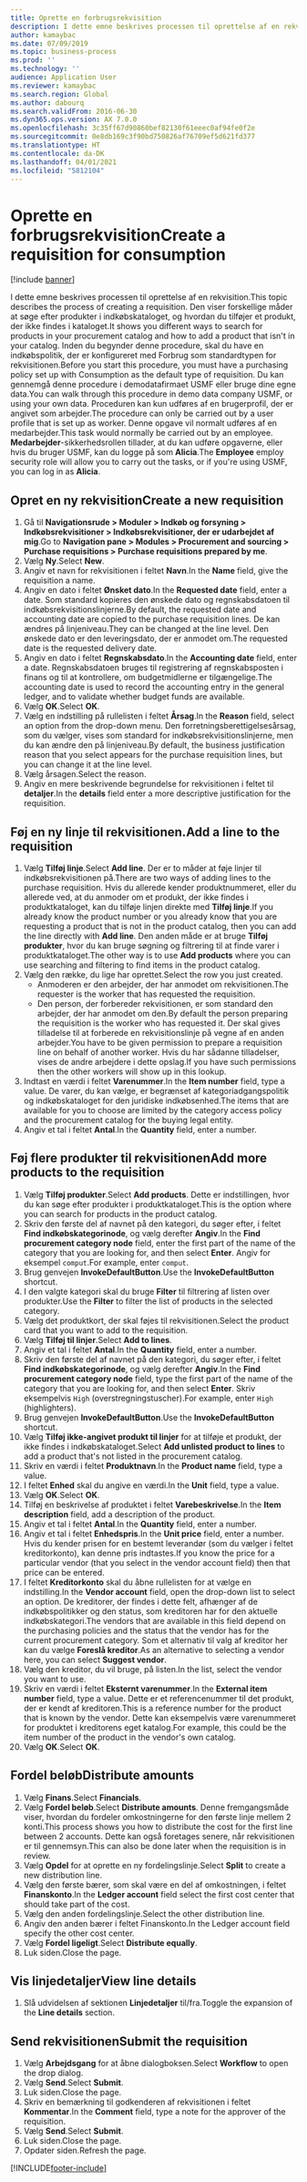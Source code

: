 ```yaml
---
title: Oprette en forbrugsrekvisition
description: I dette emne beskrives processen til oprettelse af en rekvisition.
author: kamaybac
ms.date: 07/09/2019
ms.topic: business-process
ms.prod: ''
ms.technology: ''
audience: Application User
ms.reviewer: kamaybac
ms.search.region: Global
ms.author: dabourq
ms.search.validFrom: 2016-06-30
ms.dyn365.ops.version: AX 7.0.0
ms.openlocfilehash: 3c35ff67d90860bef82130f61eeec0af94fe0f2e
ms.sourcegitcommit: 0e8db169c3f90bd750826af76709ef5d621fd377
ms.translationtype: HT
ms.contentlocale: da-DK
ms.lasthandoff: 04/01/2021
ms.locfileid: "5812104"
---
```

# <a name="create-a-requisition-for-consumption"></a><span data-ttu-id="0dd55-103">Oprette en forbrugsrekvisition</span><span class="sxs-lookup"><span data-stu-id="0dd55-103">Create a requisition for consumption</span></span>

[!include [banner](../../includes/banner.md)]

<span data-ttu-id="0dd55-104">I dette emne beskrives processen til oprettelse af en rekvisition.</span><span class="sxs-lookup"><span data-stu-id="0dd55-104">This topic describes the process of creating a requisition.</span></span> <span data-ttu-id="0dd55-105">Den viser forskellige måder at søge efter produkter i indkøbskataloget, og hvordan du tilføjer et produkt, der ikke findes i kataloget.</span><span class="sxs-lookup"><span data-stu-id="0dd55-105">It shows you different ways to search for products in your procurement catalog and how to add a product that isn't in your catalog.</span></span> <span data-ttu-id="0dd55-106">Inden du begynder denne procedure, skal du have en indkøbspolitik, der er konfigureret med Forbrug som standardtypen for rekvisitionen.</span><span class="sxs-lookup"><span data-stu-id="0dd55-106">Before you start this procedure, you must have a purchasing policy set up with Consumption as the default type of requisition.</span></span> <span data-ttu-id="0dd55-107">Du kan gennemgå denne procedure i demodatafirmaet USMF eller bruge dine egne data.</span><span class="sxs-lookup"><span data-stu-id="0dd55-107">You can walk through this procedure in demo data company USMF, or using your own data.</span></span> <span data-ttu-id="0dd55-108">Proceduren kan kun udføres af en brugerprofil, der er angivet som arbejder.</span><span class="sxs-lookup"><span data-stu-id="0dd55-108">The procedure can only be carried out by a user profile that is set up as worker.</span></span> <span data-ttu-id="0dd55-109">Denne opgave vil normalt udføres af en medarbejder.</span><span class="sxs-lookup"><span data-stu-id="0dd55-109">This task would normally be carried out by an employee.</span></span> <span data-ttu-id="0dd55-110">**Medarbejder**-sikkerhedsrollen tillader, at du kan udføre opgaverne, eller hvis du bruger USMF, kan du logge på som **Alicia**.</span><span class="sxs-lookup"><span data-stu-id="0dd55-110">The **Employee** employ security role will allow you to carry out the tasks, or if you're using USMF, you can log in as **Alicia**.</span></span>


## <a name="create-a-new-requisition"></a><span data-ttu-id="0dd55-111">Opret en ny rekvisition</span><span class="sxs-lookup"><span data-stu-id="0dd55-111">Create a new requisition</span></span>
1. <span data-ttu-id="0dd55-112">Gå til **Navigationsrude > Moduler > Indkøb og forsyning > Indkøbsrekvisitioner > Indkøbsrekvisitioner, der er udarbejdet af mig**.</span><span class="sxs-lookup"><span data-stu-id="0dd55-112">Go to **Navigation pane > Modules > Procurement and sourcing > Purchase requisitions > Purchase requisitions prepared by me**.</span></span>
2. <span data-ttu-id="0dd55-113">Vælg **Ny**.</span><span class="sxs-lookup"><span data-stu-id="0dd55-113">Select **New**.</span></span>
3. <span data-ttu-id="0dd55-114">Angiv et navn for rekvisitionen i feltet **Navn**.</span><span class="sxs-lookup"><span data-stu-id="0dd55-114">In the **Name** field, give the requisition a name.</span></span>
4. <span data-ttu-id="0dd55-115">Angiv en dato i feltet **Ønsket dato**.</span><span class="sxs-lookup"><span data-stu-id="0dd55-115">In the **Requested date** field, enter a date.</span></span> <span data-ttu-id="0dd55-116">Som standard kopieres den ønskede dato og regnskabsdatoen til indkøbsrekvisitionslinjerne.</span><span class="sxs-lookup"><span data-stu-id="0dd55-116">By default, the requested date and accounting date are copied to the purchase requisition lines.</span></span> <span data-ttu-id="0dd55-117">De kan ændres på linjeniveau.</span><span class="sxs-lookup"><span data-stu-id="0dd55-117">They can be changed at the line level.</span></span> <span data-ttu-id="0dd55-118">Den ønskede dato er den leveringsdato, der er anmodet om.</span><span class="sxs-lookup"><span data-stu-id="0dd55-118">The requested date is the requested delivery date.</span></span>  
5. <span data-ttu-id="0dd55-119">Angiv en dato i feltet **Regnskabsdato**.</span><span class="sxs-lookup"><span data-stu-id="0dd55-119">In the **Accounting date** field, enter a date.</span></span> <span data-ttu-id="0dd55-120">Regnskabsdatoen bruges til registrering af regnskabsposten i finans og til at kontrollere, om budgetmidlerne er tilgængelige.</span><span class="sxs-lookup"><span data-stu-id="0dd55-120">The accounting date is used to record the accounting entry in the general ledger, and to validate whether budget funds are available.</span></span>  
6. <span data-ttu-id="0dd55-121">Vælg **OK**.</span><span class="sxs-lookup"><span data-stu-id="0dd55-121">Select **OK**.</span></span>
7. <span data-ttu-id="0dd55-122">Vælg en indstilling på rullelisten i feltet **Årsag**.</span><span class="sxs-lookup"><span data-stu-id="0dd55-122">In the **Reason** field, select an option from the drop-down menu.</span></span> <span data-ttu-id="0dd55-123">Den forretningsberettigelsesårsag, som du vælger, vises som standard for indkøbsrekvisitionslinjerne, men du kan ændre den på linjeniveau.</span><span class="sxs-lookup"><span data-stu-id="0dd55-123">By default, the business justification reason that you select appears for the purchase requisition lines, but you can change it at the line level.</span></span>  
8. <span data-ttu-id="0dd55-124">Vælg årsagen.</span><span class="sxs-lookup"><span data-stu-id="0dd55-124">Select the reason.</span></span>
9. <span data-ttu-id="0dd55-125">Angiv en mere beskrivende begrundelse for rekvisitionen i feltet til **detaljer**.</span><span class="sxs-lookup"><span data-stu-id="0dd55-125">In the **details** field enter a more descriptive justification for the requisition.</span></span>

## <a name="add-a-line-to-the-requisition"></a><span data-ttu-id="0dd55-126">Føj en ny linje til rekvisitionen.</span><span class="sxs-lookup"><span data-stu-id="0dd55-126">Add a line to the requisition</span></span>
1. <span data-ttu-id="0dd55-127">Vælg **Tilføj linje**.</span><span class="sxs-lookup"><span data-stu-id="0dd55-127">Select **Add line**.</span></span> <span data-ttu-id="0dd55-128">Der er to måder at føje linjer til indkøbsrekvisitionen på.</span><span class="sxs-lookup"><span data-stu-id="0dd55-128">There are two ways of adding lines to the purchase requisition.</span></span> <span data-ttu-id="0dd55-129">Hvis du allerede kender produktnummeret, eller du allerede ved, at du anmoder om et produkt, der ikke findes i produktkataloget, kan du tilføje linjen direkte med **Tilføj linje**.</span><span class="sxs-lookup"><span data-stu-id="0dd55-129">If you already know the product number or you already know that you are requesting a product that is not in the product catalog, then you can add the line directly with **Add line**.</span></span> <span data-ttu-id="0dd55-130">Den anden måde er at bruge **Tilføj produkter**, hvor du kan bruge søgning og filtrering til at finde varer i produktkataloget.</span><span class="sxs-lookup"><span data-stu-id="0dd55-130">The other way is to use **Add products** where you can use searching and filtering to find items in the product catalog.</span></span>    
2. <span data-ttu-id="0dd55-131">Vælg den række, du lige har oprettet.</span><span class="sxs-lookup"><span data-stu-id="0dd55-131">Select the row you just created.</span></span>
    - <span data-ttu-id="0dd55-132">Anmoderen er den arbejder, der har anmodet om rekvisitionen.</span><span class="sxs-lookup"><span data-stu-id="0dd55-132">The requester is the worker that has requested the requisition.</span></span>   
    - <span data-ttu-id="0dd55-133">Den person, der forbereder rekvisitionen, er som standard den arbejder, der har anmodet om den.</span><span class="sxs-lookup"><span data-stu-id="0dd55-133">By default the person preparing the requisition is the worker who has requested it.</span></span> <span data-ttu-id="0dd55-134">Der skal gives tilladelse til at forberede en rekvisitionslinje på vegne af en anden arbejder.</span><span class="sxs-lookup"><span data-stu-id="0dd55-134">You have to be given permission to prepare a requisition line on behalf of another worker.</span></span> <span data-ttu-id="0dd55-135">Hvis du har sådanne tilladelser, vises de andre arbejdere i dette opslag.</span><span class="sxs-lookup"><span data-stu-id="0dd55-135">If you have such permissions then the other workers will show up in this lookup.</span></span>  
3. <span data-ttu-id="0dd55-136">Indtast en værdi i feltet **Varenummer**.</span><span class="sxs-lookup"><span data-stu-id="0dd55-136">In the **Item number** field, type a value.</span></span> <span data-ttu-id="0dd55-137">De varer, du kan vælge, er begrænset af kategoriadgangspolitik og indkøbskataloget for den juridiske indkøbsenhed.</span><span class="sxs-lookup"><span data-stu-id="0dd55-137">The items that are available for you to choose are limited by the category access policy and the procurement catalog for the buying legal entity.</span></span>   
4. <span data-ttu-id="0dd55-138">Angiv et tal i feltet **Antal**.</span><span class="sxs-lookup"><span data-stu-id="0dd55-138">In the **Quantity** field, enter a number.</span></span>

## <a name="add-more-products-to-the-requisition"></a><span data-ttu-id="0dd55-139">Føj flere produkter til rekvisitionen</span><span class="sxs-lookup"><span data-stu-id="0dd55-139">Add more products to the requisition</span></span>
1. <span data-ttu-id="0dd55-140">Vælg **Tilføj produkter**.</span><span class="sxs-lookup"><span data-stu-id="0dd55-140">Select **Add products**.</span></span> <span data-ttu-id="0dd55-141">Dette er indstillingen, hvor du kan søge efter produkter i produktkataloget.</span><span class="sxs-lookup"><span data-stu-id="0dd55-141">This is the option where you can search for products in the product catalog.</span></span>    
2. <span data-ttu-id="0dd55-142">Skriv den første del af navnet på den kategori, du søger efter, i feltet **Find indkøbskategorinode**, og vælg derefter **Angiv**.</span><span class="sxs-lookup"><span data-stu-id="0dd55-142">In the **Find procurement category node** field, enter the first part of the name of the category that you are looking for, and then select **Enter**.</span></span> <span data-ttu-id="0dd55-143">Angiv for eksempel `comput`.</span><span class="sxs-lookup"><span data-stu-id="0dd55-143">For example, enter `comput`.</span></span>  
3. <span data-ttu-id="0dd55-144">Brug genvejen **InvokeDefaultButton**.</span><span class="sxs-lookup"><span data-stu-id="0dd55-144">Use the **InvokeDefaultButton** shortcut.</span></span>
4. <span data-ttu-id="0dd55-145">I den valgte kategori skal du bruge **Filter** til filtrering af listen over produkter.</span><span class="sxs-lookup"><span data-stu-id="0dd55-145">Use the **Filter** to filter the list of products in the selected category.</span></span>
5. <span data-ttu-id="0dd55-146">Vælg det produktkort, der skal føjes til rekvisitionen.</span><span class="sxs-lookup"><span data-stu-id="0dd55-146">Select the product card that you want to add to the requisition.</span></span>
6. <span data-ttu-id="0dd55-147">Vælg **Tilføj til linjer**.</span><span class="sxs-lookup"><span data-stu-id="0dd55-147">Select **Add to lines**.</span></span>
7. <span data-ttu-id="0dd55-148">Angiv et tal i feltet **Antal**.</span><span class="sxs-lookup"><span data-stu-id="0dd55-148">In the **Quantity** field, enter a number.</span></span>
8. <span data-ttu-id="0dd55-149">Skriv den første del af navnet på den kategori, du søger efter, i feltet **Find indkøbskategorinode**, og vælg derefter **Angiv**.</span><span class="sxs-lookup"><span data-stu-id="0dd55-149">In the **Find procurement category node** field, type the first part of the name of the category that you are looking for, and then select **Enter**.</span></span> <span data-ttu-id="0dd55-150">Skriv eksempelvis `High` (overstregningstuscher).</span><span class="sxs-lookup"><span data-stu-id="0dd55-150">For example, enter `High` (highlighters).</span></span>  
9. <span data-ttu-id="0dd55-151">Brug genvejen **InvokeDefaultButton**.</span><span class="sxs-lookup"><span data-stu-id="0dd55-151">Use the **InvokeDefaultButton** shortcut.</span></span>
10. <span data-ttu-id="0dd55-152">Vælg **Tilføj ikke-angivet produkt til linjer** for at tilføje et produkt, der ikke findes i indkøbskataloget.</span><span class="sxs-lookup"><span data-stu-id="0dd55-152">Select **Add unlisted product to lines** to add a product that's not listed in the procurement catalog.</span></span>
11. <span data-ttu-id="0dd55-153">Skriv en værdi i feltet **Produktnavn**.</span><span class="sxs-lookup"><span data-stu-id="0dd55-153">In the **Product name** field, type a value.</span></span>
12. <span data-ttu-id="0dd55-154">I feltet **Enhed** skal du angive en værdi.</span><span class="sxs-lookup"><span data-stu-id="0dd55-154">In the **Unit** field, type a value.</span></span>
13. <span data-ttu-id="0dd55-155">Vælg **OK**.</span><span class="sxs-lookup"><span data-stu-id="0dd55-155">Select **OK**.</span></span>
14. <span data-ttu-id="0dd55-156">Tilføj en beskrivelse af produktet i feltet **Varebeskrivelse**.</span><span class="sxs-lookup"><span data-stu-id="0dd55-156">In the **Item description** field, add a description of the product.</span></span>
15. <span data-ttu-id="0dd55-157">Angiv et tal i feltet **Antal**.</span><span class="sxs-lookup"><span data-stu-id="0dd55-157">In the **Quantity** field, enter a number.</span></span>
16. <span data-ttu-id="0dd55-158">Angiv et tal i feltet **Enhedspris**.</span><span class="sxs-lookup"><span data-stu-id="0dd55-158">In the **Unit price** field, enter a number.</span></span> <span data-ttu-id="0dd55-159">Hvis du kender prisen for en bestemt leverandør (som du vælger i feltet kreditorkonto), kan denne pris indtastes.</span><span class="sxs-lookup"><span data-stu-id="0dd55-159">If you know the price for a particular vendor (that you select in the vendor account field) then that price can be entered.</span></span>   
17. <span data-ttu-id="0dd55-160">I feltet **Kreditorkonto** skal du åbne rullelisten for at vælge en indstilling.</span><span class="sxs-lookup"><span data-stu-id="0dd55-160">In the **Vendor account** field, open the drop-down list to select an option.</span></span> <span data-ttu-id="0dd55-161">De kreditorer, der findes i dette felt, afhænger af de indkøbspolitikker og den status, som kreditoren har for den aktuelle indkøbskategori.</span><span class="sxs-lookup"><span data-stu-id="0dd55-161">The vendors that are available in this field depend on the purchasing policies and the status that the vendor has for the current procurement category.</span></span> <span data-ttu-id="0dd55-162">Som et alternativ til valg af kreditor her kan du vælge **Foreslå kreditor**.</span><span class="sxs-lookup"><span data-stu-id="0dd55-162">As an alternative to selecting a vendor here, you can select **Suggest vendor**.</span></span>    
18. <span data-ttu-id="0dd55-163">Vælg den kreditor, du vil bruge, på listen.</span><span class="sxs-lookup"><span data-stu-id="0dd55-163">In the list, select the vendor you want to use.</span></span>
19. <span data-ttu-id="0dd55-164">Skriv en værdi i feltet **Eksternt varenummer**.</span><span class="sxs-lookup"><span data-stu-id="0dd55-164">In the **External item number** field, type a value.</span></span> <span data-ttu-id="0dd55-165">Dette er et referencenummer til det produkt, der er kendt af kreditoren.</span><span class="sxs-lookup"><span data-stu-id="0dd55-165">This is a reference number for the product that is known by the vendor.</span></span> <span data-ttu-id="0dd55-166">Dette kan eksempelvis være varenummeret for produktet i kreditorens eget katalog.</span><span class="sxs-lookup"><span data-stu-id="0dd55-166">For example, this could be the item number of the product in the vendor's own catalog.</span></span>  
20. <span data-ttu-id="0dd55-167">Vælg **OK**.</span><span class="sxs-lookup"><span data-stu-id="0dd55-167">Select **OK**.</span></span>

## <a name="distribute-amounts"></a><span data-ttu-id="0dd55-168">Fordel beløb</span><span class="sxs-lookup"><span data-stu-id="0dd55-168">Distribute amounts</span></span>
1. <span data-ttu-id="0dd55-169">Vælg **Finans**.</span><span class="sxs-lookup"><span data-stu-id="0dd55-169">Select **Financials**.</span></span>
2. <span data-ttu-id="0dd55-170">Vælg **Fordel beløb**.</span><span class="sxs-lookup"><span data-stu-id="0dd55-170">Select **Distribute amounts**.</span></span> <span data-ttu-id="0dd55-171">Denne fremgangsmåde viser, hvordan du fordeler omkostningerne for den første linje mellem 2 konti.</span><span class="sxs-lookup"><span data-stu-id="0dd55-171">This process shows you how to distribute the cost for the first line between 2 accounts.</span></span> <span data-ttu-id="0dd55-172">Dette kan også foretages senere, når rekvisitionen er til gennemsyn.</span><span class="sxs-lookup"><span data-stu-id="0dd55-172">This can also be done later when the requisition is in review.</span></span>  
3. <span data-ttu-id="0dd55-173">Vælg **Opdel** for at oprette en ny fordelingslinje.</span><span class="sxs-lookup"><span data-stu-id="0dd55-173">Select **Split** to create a new distribution line.</span></span>
4. <span data-ttu-id="0dd55-174">Vælg den første bærer, som skal være en del af omkostningen, i feltet **Finanskonto**.</span><span class="sxs-lookup"><span data-stu-id="0dd55-174">In the **Ledger account** field select the first cost center that should take part of the cost.</span></span>
5. <span data-ttu-id="0dd55-175">Vælg den anden fordelingslinje.</span><span class="sxs-lookup"><span data-stu-id="0dd55-175">Select the other distribution line.</span></span>
6. <span data-ttu-id="0dd55-176">Angiv den anden bærer i feltet Finanskonto.</span><span class="sxs-lookup"><span data-stu-id="0dd55-176">In the Ledger account field specify the other cost center.</span></span>
7. <span data-ttu-id="0dd55-177">Vælg **Fordel ligeligt**.</span><span class="sxs-lookup"><span data-stu-id="0dd55-177">Select **Distribute equally**.</span></span>
8. <span data-ttu-id="0dd55-178">Luk siden.</span><span class="sxs-lookup"><span data-stu-id="0dd55-178">Close the page.</span></span>

## <a name="view-line-details"></a><span data-ttu-id="0dd55-179">Vis linjedetaljer</span><span class="sxs-lookup"><span data-stu-id="0dd55-179">View line details</span></span>
1. <span data-ttu-id="0dd55-180">Slå udvidelsen af sektionen **Linjedetaljer** til/fra.</span><span class="sxs-lookup"><span data-stu-id="0dd55-180">Toggle the expansion of the **Line details** section.</span></span>

## <a name="submit-the-requisition"></a><span data-ttu-id="0dd55-181">Send rekvisitionen</span><span class="sxs-lookup"><span data-stu-id="0dd55-181">Submit the requisition</span></span>
1. <span data-ttu-id="0dd55-182">Vælg **Arbejdsgang** for at åbne dialogboksen.</span><span class="sxs-lookup"><span data-stu-id="0dd55-182">Select **Workflow** to open the drop dialog.</span></span>
2. <span data-ttu-id="0dd55-183">Vælg **Send**.</span><span class="sxs-lookup"><span data-stu-id="0dd55-183">Select **Submit**.</span></span>
3. <span data-ttu-id="0dd55-184">Luk siden.</span><span class="sxs-lookup"><span data-stu-id="0dd55-184">Close the page.</span></span>
4. <span data-ttu-id="0dd55-185">Skriv en bemærkning til godkenderen af rekvisitionen i feltet **Kommentar**.</span><span class="sxs-lookup"><span data-stu-id="0dd55-185">In the **Comment** field, type a note for the approver of the requisition.</span></span>
5. <span data-ttu-id="0dd55-186">Vælg **Send**.</span><span class="sxs-lookup"><span data-stu-id="0dd55-186">Select **Submit**.</span></span>
6. <span data-ttu-id="0dd55-187">Luk siden.</span><span class="sxs-lookup"><span data-stu-id="0dd55-187">Close the page.</span></span>
7. <span data-ttu-id="0dd55-188">Opdater siden.</span><span class="sxs-lookup"><span data-stu-id="0dd55-188">Refresh the page.</span></span>



[!INCLUDE[footer-include](../../../includes/footer-banner.md)]